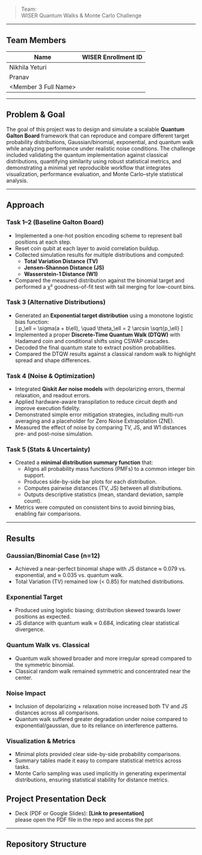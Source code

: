 # <Project Name>

> Team: **<Team Name>**  
> WISER Quantum Walks & Monte Carlo Challenge

---

## Team Members

| Name | WISER Enrollment ID |
|---|---|
| Nikhila Yeturi | <WISER-XXXX> |
| Pranav | <WISER-XXXX> |
| <Member 3 Full Name> | <WISER-XXXX> |

---

## Problem & Goal  
The goal of this project was to design and simulate a scalable **Quantum Galton Board** framework that can reproduce and compare different target probability distributions, Gaussian/binomial, exponential, and quantum walk while analyzing performance under realistic noise conditions. The challenge included validating the quantum implementation against classical distributions, quantifying similarity using robust statistical metrics, and demonstrating a minimal yet reproducible workflow that integrates visualization, performance evaluation, and Monte Carlo–style statistical analysis.  

---

## Approach  

### **Task 1–2 (Baseline Galton Board)**  
- Implemented a one-hot position encoding scheme to represent ball positions at each step.  
- Reset coin qubit at each layer to avoid correlation buildup.  
- Collected simulation results for multiple distributions and computed:
  - **Total Variation Distance (TV)**
  - **Jensen–Shannon Distance (JS)**
  - **Wasserstein-1 Distance (W1)**
- Compared the measured distribution against the binomial target and performed a χ² goodness-of-fit test with tail merging for low-count bins.  

### **Task 3 (Alternative Distributions)**  
- Generated an **Exponential target distribution** using a monotone logistic bias function:  
  \[
  p_\ell = \sigma(a + b\ell), \quad \theta_\ell = 2 \arcsin \sqrt{p_\ell}
  \]  
- Implemented a proper **Discrete-Time Quantum Walk (DTQW)** with Hadamard coin and conditional shifts using CSWAP cascades.  
- Decoded the final quantum state to extract position probabilities.  
- Compared the DTQW results against a classical random walk to highlight spread and shape differences.

### **Task 4 (Noise & Optimization)**  
- Integrated **Qiskit Aer noise models** with depolarizing errors, thermal relaxation, and readout errors.  
- Applied hardware-aware transpilation to reduce circuit depth and improve execution fidelity.  
- Demonstrated simple error mitigation strategies, including multi-run averaging and a placeholder for Zero Noise Extrapolation (ZNE).  
- Measured the effect of noise by comparing TV, JS, and W1 distances pre- and post-noise simulation.

### **Task 5 (Stats & Uncertainty)**  
- Created a **minimal distribution summary function** that:
  - Aligns all probability mass functions (PMFs) to a common integer bin support.
  - Produces side-by-side bar plots for each distribution.
  - Computes pairwise distances (TV, JS) between all distributions.
  - Outputs descriptive statistics (mean, standard deviation, sample count).
- Metrics were computed on consistent bins to avoid binning bias, enabling fair comparisons.

---

## Results  

### **Gaussian/Binomial Case (n=12)**  
- Achieved a near-perfect binomial shape with JS distance ≈ 0.079 vs. exponential, and ≈ 0.035 vs. quantum walk.  
- Total Variation (TV) remained low (< 0.85) for matched distributions.

### **Exponential Target**  
- Produced using logistic biasing; distribution skewed towards lower positions as expected.  
- JS distance with quantum walk ≈ 0.684, indicating clear statistical divergence.

### **Quantum Walk vs. Classical**  
- Quantum walk showed broader and more irregular spread compared to the symmetric binomial.  
- Classical random walk remained symmetric and concentrated near the center.

### **Noise Impact**  
- Inclusion of depolarizing + relaxation noise increased both TV and JS distances across all comparisons.  
- Quantum walk suffered greater degradation under noise compared to exponential/gaussian, due to its reliance on interference patterns.

### **Visualization & Metrics**  
- Minimal plots provided clear side-by-side probability comparisons.  
- Summary tables made it easy to compare statistical metrics across tasks.  
- Monte Carlo sampling was used implicitly in generating experimental distributions, ensuring statistical stability for distance metrics.

## Project Presentation Deck

- Deck (PDF or Google Slides): **[Link to presentation]**  
  please open the PDF file in the repo and access the ppt

---

## Repository Structure

